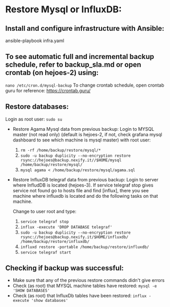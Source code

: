 # Restore Mysql or InfluxDB:

## Install and configure infrastructure with Ansible:

ansible-playbook infra.yaml

## To see automatic full and incremental backup schedule, refer to backup_sla.md or open crontab (on hejoes-2) using:

`nano /etc/cron.d/mysql-backup`
To change crontab schedule, open crontab guru for reference: https://crontab.guru/

## Restore databases:

Login as root user: `sudo su`

- Restore Agama Mysql data from previous backup:
  Login to MYSQL master (not read only) (default is hejoes-2, if not, check grafana mysql dashboard to see which machine is mysql master) with root user:

  1.  `rm -rf /home/backup/restore/mysql/*`
  2.  `sudo -u backup duplicity --no-encryption restore rsync://hejoes@backup.nexify.it//$HOME/mysql /home/backup/restore/mysql/`
  3.  `mysql agama < /home/backup/restore/mysql/agama.sql`

- Restore InfluxDB telegraf data from previous backup:
  Login to server where InfludDB is located (hejoes-3). If service telegraf stop gives service not found go to hosts file and find [influx], there you see machine where influxdb is located and do the following tasks on that machine.

  Change to user root and type:

  1.  `service telegraf stop`
  2.  `influx -execute 'DROP DATABASE telegraf'`
  3.  `sudo -u backup duplicity --no-encryption restore rsync://hejoes@backup.nexify.it/$HOME/influxdb/ /home/backup/restore/influxdb/`
  4.  `influxd restore -portable /home/backup/restore/influxdb/`
  5.  `service telegraf start`

## Checking if backup was successful:

- Make sure that any of the previous restore commands didn't give errors
- Check (as root) that MYSQL machine tables have restored: `mysql -e 'SHOW DATABASES'`
- Check (as root) that InfluxDb tables have been restored: `influx -execute 'show databases'`
